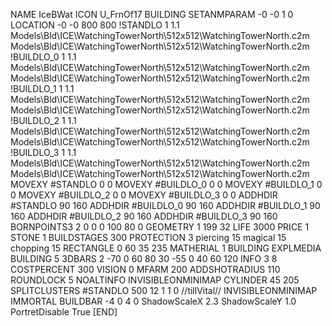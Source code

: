NAME IceBWat
ICON U_FrnOf17
BUILDING
SETANMPARAM -0 -0 1 0
LOCATION -0 -0 800 800
!STANDLO      1 1.1 Models\Bld\ICE\WatchingTowerNorth\512x512\WatchingTowerNorth.c2m Models\Bld\ICE\WatchingTowerNorth\512x512\WatchingTowerNorth.c2m
!BUILDLO_0    1 1.1 Models\Bld\ICE\WatchingTowerNorth\512x512\WatchingTowerNorth.c2m Models\Bld\ICE\WatchingTowerNorth\512x512\WatchingTowerNorth.c2m
!BUILDLO_1    1 1.1 Models\Bld\ICE\WatchingTowerNorth\512x512\WatchingTowerNorth.c2m Models\Bld\ICE\WatchingTowerNorth\512x512\WatchingTowerNorth.c2m
!BUILDLO_2    1 1.1 Models\Bld\ICE\WatchingTowerNorth\512x512\WatchingTowerNorth.c2m Models\Bld\ICE\WatchingTowerNorth\512x512\WatchingTowerNorth.c2m
!BUILDLO_3    1 1.1 Models\Bld\ICE\WatchingTowerNorth\512x512\WatchingTowerNorth.c2m Models\Bld\ICE\WatchingTowerNorth\512x512\WatchingTowerNorth.c2m
MOVEXY #STANDLO   0 0
MOVEXY #BUILDLO_0 0 0
MOVEXY #BUILDLO_1 0 0
MOVEXY #BUILDLO_2 0 0
MOVEXY #BUILDLO_3 0 0
ADDHDIR #STANDLO 90 160
ADDHDIR #BUILDLO_0 90 160
ADDHDIR #BUILDLO_1 90 160
ADDHDIR #BUILDLO_2 90 160
ADDHDIR #BUILDLO_3 90 160
BORNPOINTS3 2 0 0 0 100 80 0
GEOMETRY 1 199 32
LIFE     3000
PRICE 1 STONE 1
BUILDSTAGES 300
PROTECTION 3 piercing 15 magical 15 chopping 15
RECTANGLE    0 60 35 235
MATHERIAL 1 BUILDING
EXPLMEDIA BUILDING 5
3DBARS 2 -70 0 60 80 30 -55 0 40 60 120
INFO 3 8
COSTPERCENT 300
VISION 0
MFARM 200
ADDSHOTRADIUS 110
ROUNDLOCK 5
NOALTINFO
INVISIBLEONMINIMAP
CYLINDER 45 205
SPLITCLUSTERS #STANDLO 500 12 1 1 0
//tillVital//
INVISIBLEONMINIMAP
IMMORTAL
BUILDBAR -4 0 4 0
ShadowScaleX 2.3
ShadowScaleY 1.0
PortretDisable True
[END]
